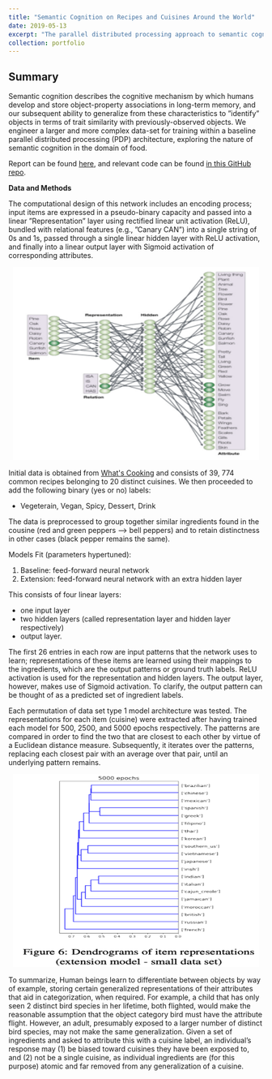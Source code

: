 ```yaml
---
title: "Semantic Cognition on Recipes and Cuisines Around the World"
date: 2019-05-13
excerpt: "The parallel distributed processing approach to semantic cognition: a comparative extension to a complex domain.<br/><img src='/images/SemanticNet.png' style='width:395px;height:254px;'>"
collection: portfolio
---
```


## Summary

Semantic cognition describes the cognitive mechanism by which humans develop and store object-property associations in long-term memory, and our subsequent ability to generalize from these characteristics to ”identify” objects in terms of trait similarity with previously-observed objects. We engineer a larger and more complex data-set for training within a baseline parallel distributed processing (PDP) architecture, exploring the nature of semantic cognition in the domain of food.

Report can be found [here](https://github.com/zivschwartz/SemanticCognitionRecipes/blob/master/schwartz-taylor-deshpande-laad-ccm-final.pdf), and relevant code can be found [in this GitHub repo](https://github.com/zivschwartz/SemanticCognitionRecipes).

**Data and Methods** 

The computational design of this network includes an encoding process; input items are expressed in a pseudo-binary capacity and passed into a linear ”Representation” layer using rectified linear unit activation (ReLU), bundled with relational features (e.g., ”Canary CAN”) into a single string of 0s and 1s, passed through a single linear hidden layer with ReLU activation, and finally into a linear output layer with Sigmoid activation of corresponding attributes.

<p align="center">
  <img width="485.5" height="381" src="/images/SemanticNet.png">
</p>

Initial data is obtained from [What's Cooking](https://www.kaggle.com/c/whats-cooking) and consists of 39, 774 common recipes belonging to 20 distinct cuisines. We then proceeded to add the following binary (yes or no) labels:
- Vegeterain, Vegan, Spicy, Dessert, Drink

The data is preprocessed to group together similar ingredients found in the cousine (red and green peppers --> bell peppers) and to retain distinctness in other cases (black pepper remains the same).  

Models Fit (parameters hypertuned):
1. Baseline: feed-forward neural network
2. Extension: feed-forward neural network with an extra hidden layer

This consists of four linear layers: 
- one input layer
- two hidden layers (called representation layer and hidden layer respectively) 
- output layer. 

The first 26 entries in each row are input patterns that the network uses to learn; representations of these items are learned using their mappings to the ingredients, which are the output patterns or ground truth labels. ReLU activation is used for the representation and hidden layers. The output layer, however, makes use of Sigmoid activation. To clarify, the output pattern can be thought of as a predicted set of ingredient labels.

Each permutation of data set type 1 model architecture was tested. The representations for each item (cuisine) were extracted after having trained each model for 500, 2500, and 5000 epochs respectively. The patterns are compared in order to find the two that are closest to each other by virtue of a Euclidean distance measure. Subsequently, it iterates over the patterns, replacing each closest pair with an average over that pair, until an underlying pattern remains.

<p align="center">
  <img width="485.5" height="381" src="/images/SemanticDendograms.png">
</p>

To summarize, Human beings learn to differentiate between objects by way of example, storing certain generalized representations of their attributes that aid in categorization, when required. For example, a child that has only seen 2 distinct bird species in her lifetime, both flighted, would make the reasonable assumption that the object category bird must have the attribute flight. However, an adult, presumably exposed to a larger number of distinct bird species, may not make the same generalization. Given a set of ingredients and asked to attribute this with a cuisine label, an individual’s response may (1) be biased toward cuisines they have been exposed to, and (2) not be a single cuisine, as individual ingredients are (for this purpose) atomic and far removed from any generalization of a cuisine.


 
